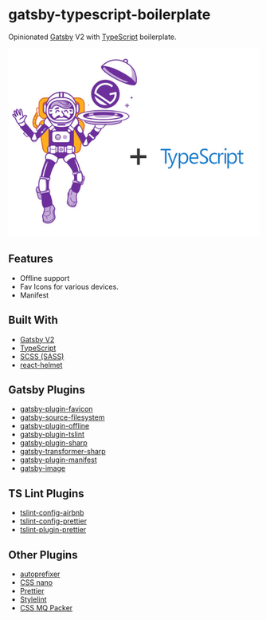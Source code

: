 # gatsby-typescript-boilerplate
Opinionated [Gatsby](https://www.gatsbyjs.org/) V2 with [TypeScript](https://www.typescriptlang.org/) boilerplate. 

![Gatsby + TypeScript](src/images/gatsby-typescript.jpg)

## Features
* Offline support
* Fav Icons for various devices.
* Manifest

## Built With
* [Gatsby V2](https://www.gatsbyjs.org/)
* [TypeScript](https://www.typescriptlang.org/)
* [SCSS (SASS)](https://sass-lang.com/)
* [react-helmet](https://www.npmjs.com/package/react-helmet)

## Gatsby Plugins
* [gatsby-plugin-favicon](https://www.npmjs.com/package/gatsby-plugin-favicon)
* [gatsby-source-filesystem](https://www.npmjs.com/package/gatsby-source-filesystem)
* [gatsby-plugin-offline](https://www.npmjs.com/package/gatsby-plugin-offline)
* [gatsby-plugin-tslint](https://www.npmjs.com/package/gatsby-plugin-tslint)
* [gatsby-plugin-sharp](https://www.npmjs.com/package/gatsby-plugin-sharp)
* [gatsby-transformer-sharp](https://www.npmjs.com/package/gatsby-transformer-sharp)
* [gatsby-plugin-manifest](https://www.npmjs.com/package/gatsby-plugin-manifest)
* [gatsby-image](https://www.npmjs.com/package/gatsby-image)

## TS Lint Plugins
* [tslint-config-airbnb](https://www.npmjs.com/package/tslint-config-airbnb)
* [tslint-config-prettier](https://www.npmjs.com/package/tslint-config-prettier)
* [tslint-plugin-prettier](https://www.npmjs.com/package/tslint-plugin-prettier)

## Other Plugins
* [autoprefixer](https://www.npmjs.com/package/autoprefixer)
* [CSS nano](https://github.com/cssnano/cssnano)
* [Prettier](https://www.npmjs.com/package/prettier)
* [Stylelint](https://www.npmjs.com/package/stylelint)
* [CSS MQ Packer](https://www.npmjs.com/package/css-mqpacker)
